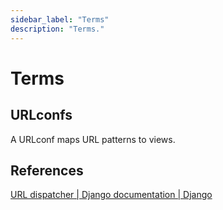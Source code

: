 ```yaml
---
sidebar_label: "Terms"
description: "Terms."
---
```


# Terms

## URLconfs

A URLconf maps URL patterns to views.

## References

[URL dispatcher | Django documentation | Django](https://docs.djangoproject.com/en/4.0/topics/http/urls/)